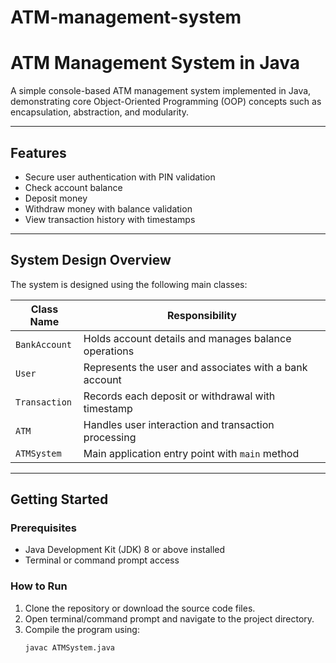 # ATM-management-system
# ATM Management System in Java

A simple console-based ATM management system implemented in Java, demonstrating core Object-Oriented Programming (OOP) concepts such as encapsulation, abstraction, and modularity.

---

## Features

- Secure user authentication with PIN validation  
- Check account balance  
- Deposit money  
- Withdraw money with balance validation  
- View transaction history with timestamps  

---

## System Design Overview

The system is designed using the following main classes:

| Class Name     | Responsibility                          |
|----------------|---------------------------------------|
| `BankAccount`  | Holds account details and manages balance operations  |
| `User`         | Represents the user and associates with a bank account |
| `Transaction`  | Records each deposit or withdrawal with timestamp       |
| `ATM`          | Handles user interaction and transaction processing     |
| `ATMSystem`    | Main application entry point with `main` method         |

---

## Getting Started

### Prerequisites

- Java Development Kit (JDK) 8 or above installed  
- Terminal or command prompt access  

### How to Run

1. Clone the repository or download the source code files.  
2. Open terminal/command prompt and navigate to the project directory.  
3. Compile the program using:  
   ```bash
   javac ATMSystem.java
